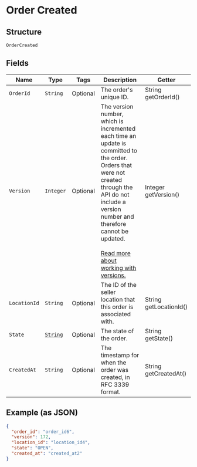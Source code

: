 
# Order Created

## Structure

`OrderCreated`

## Fields

| Name | Type | Tags | Description | Getter |
|  --- | --- | --- | --- | --- |
| `OrderId` | `String` | Optional | The order's unique ID. | String getOrderId() |
| `Version` | `Integer` | Optional | The version number, which is incremented each time an update is committed to the order.<br>Orders that were not created through the API do not include a version number and<br>therefore cannot be updated.<br><br>[Read more about working with versions.](https://developer.squareup.com/docs/orders-api/manage-orders#update-orders) | Integer getVersion() |
| `LocationId` | `String` | Optional | The ID of the seller location that this order is associated with. | String getLocationId() |
| `State` | [`String`](/doc/models/order-state.md) | Optional | The state of the order. | String getState() |
| `CreatedAt` | `String` | Optional | The timestamp for when the order was created, in RFC 3339 format. | String getCreatedAt() |

## Example (as JSON)

```json
{
  "order_id": "order_id6",
  "version": 172,
  "location_id": "location_id4",
  "state": "OPEN",
  "created_at": "created_at2"
}
```

